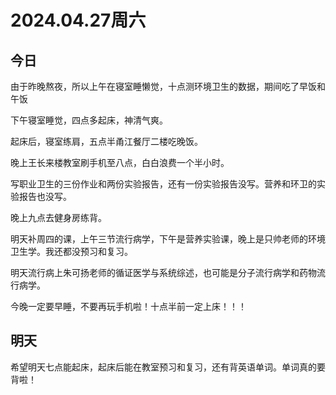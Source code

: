 # 2024.04.27周六

## 今日
由于昨晚熬夜，所以上午在寝室睡懒觉，十点测环境卫生的数据，期间吃了早饭和午饭

下午寝室睡觉，四点多起床，神清气爽。

起床后，寝室练肩，五点半甬江餐厅二楼吃晚饭。

晚上王长来楼教室刷手机至八点，白白浪费一个半小时。

写职业卫生的三份作业和两份实验报告，还有一份实验报告没写。营养和环卫的实验报告也没写。

晚上九点去健身房练背。

明天补周四的课，上午三节流行病学，下午是营养实验课，晚上是只帅老师的环境卫生学。我还都没预习和复习。

明天流行病上朱可扬老师的循证医学与系统综述，也可能是分子流行病学和药物流行病学。

今晚一定要早睡，不要再玩手机啦！十点半前一定上床！！！

## 明天
希望明天七点能起床，起床后能在教室预习和复习，还有背英语单词。单词真的要背啦！












